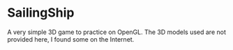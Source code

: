# SailingShip
A very simple 3D game to practice on OpenGL. The 3D models used are not provided here, I found some on the Internet.
